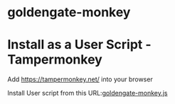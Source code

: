# goldengate-monkey

# Install as a User Script - Tampermonkey
Add https://tampermonkey.net/ into your browser

Install User script from this URL:[goldengate-monkey.js](https://github.com/lerix/goldengate-monkey/raw/main/goldengate-monkey.js)

